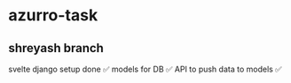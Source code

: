 # azurro-task

## shreyash branch

svelte django setup done ✅
models for DB ✅
API to push data to models ✅
